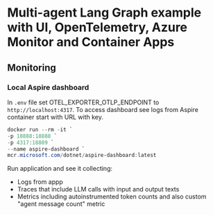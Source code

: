 # Multi-agent Lang Graph example with UI, OpenTelemetry, Azure Monitor and Container Apps

## Monitoring
### Local Aspire dashboard
In ```.env``` file set OTEL_EXPORTER_OTLP_ENDPOINT to ```http://localhost:4317```. To access dashboard see logs from Aspire container start with URL with key.

```powershell
docker run --rm -it `
-p 18888:18888 `
-p 4317:18889 `
--name aspire-dashboard `
mcr.microsoft.com/dotnet/aspire-dashboard:latest
```

Run application and see it collecting:
- Logs from appp
- Traces that include LLM calls with input and output texts
- Metrics including autoinstrumented token counts and also custom "agent message count" metric